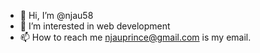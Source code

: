 - 👋 Hi, I’m @njau58
- 👀 I’m interested in web development
- 📫 How to reach me njauprince@gmail.com is my email.

<!---
njau58/njau58 is a ✨ special ✨ repository because its `README.md` (this file) appears on your GitHub profile.
You can click the Preview link to take a look at your changes.
--->
